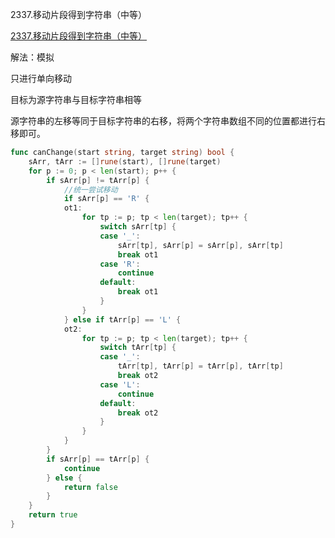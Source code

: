 2337.移动片段得到字符串（中等）

[2337.移动片段得到字符串（中等）](https://leetcode.cn/problems/move-pieces-to-obtain-a-string/description/)



解法：模拟

只进行单向移动

目标为源字符串与目标字符串相等

源字符串的左移等同于目标字符串的右移，将两个字符串数组不同的位置都进行右移即可。

```go
func canChange(start string, target string) bool {
	sArr, tArr := []rune(start), []rune(target)
	for p := 0; p < len(start); p++ {
		if sArr[p] != tArr[p] {
			//统一尝试移动
			if sArr[p] == 'R' {
			ot1:
				for tp := p; tp < len(target); tp++ {
					switch sArr[tp] {
					case '_':
						sArr[tp], sArr[p] = sArr[p], sArr[tp]
						break ot1
					case 'R':
						continue
					default:
						break ot1
					}
				}
			} else if tArr[p] == 'L' {
			ot2:
				for tp := p; tp < len(target); tp++ {
					switch tArr[tp] {
					case '_':
						tArr[tp], tArr[p] = tArr[p], tArr[tp]
						break ot2
					case 'L':
						continue
					default:
						break ot2
					}
				}
			}
		}
		if sArr[p] == tArr[p] {
			continue
		} else {
			return false
		}
	}
	return true
}
```
